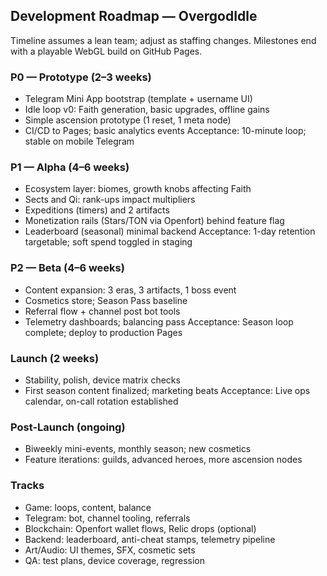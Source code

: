 ## Development Roadmap — OvergodIdle

Timeline assumes a lean team; adjust as staffing changes. Milestones end with a playable WebGL build on GitHub Pages.

### P0 — Prototype (2–3 weeks)
- Telegram Mini App bootstrap (template + username UI)
- Idle loop v0: Faith generation, basic upgrades, offline gains
- Simple ascension prototype (1 reset, 1 meta node)
- CI/CD to Pages; basic analytics events
Acceptance: 10-minute loop; stable on mobile Telegram

### P1 — Alpha (4–6 weeks)
- Ecosystem layer: biomes, growth knobs affecting Faith
- Sects and Qi: rank-ups impact multipliers
- Expeditions (timers) and 2 artifacts
- Monetization rails (Stars/TON via Openfort) behind feature flag
- Leaderboard (seasonal) minimal backend
Acceptance: 1-day retention targetable; soft spend toggled in staging

### P2 — Beta (4–6 weeks)
- Content expansion: 3 eras, 3 artifacts, 1 boss event
- Cosmetics store; Season Pass baseline
- Referral flow + channel post bot tools
- Telemetry dashboards; balancing pass
Acceptance: Season loop complete; deploy to production Pages

### Launch (2 weeks)
- Stability, polish, device matrix checks
- First season content finalized; marketing beats
Acceptance: Live ops calendar, on-call rotation established

### Post-Launch (ongoing)
- Biweekly mini-events, monthly season; new cosmetics
- Feature iterations: guilds, advanced heroes, more ascension nodes

### Tracks
- Game: loops, content, balance
- Telegram: bot, channel tooling, referrals
- Blockchain: Openfort wallet flows, Relic drops (optional)
- Backend: leaderboard, anti-cheat stamps, telemetry pipeline
- Art/Audio: UI themes, SFX, cosmetic sets
- QA: test plans, device coverage, regression


